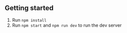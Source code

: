 ## Getting started

 1. Run `npm install`
 2. Run `npm start` and `npm run dev` to run the dev server
